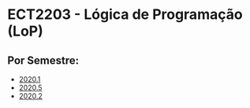# ECT2203 - Lógica de Programação (LoP)

## Por Semestre:

* [2020.1](2020_1.md)
* [2020.5](2020_5.md)
* [2020.2](plano_de_curso_2020_2.md) 
